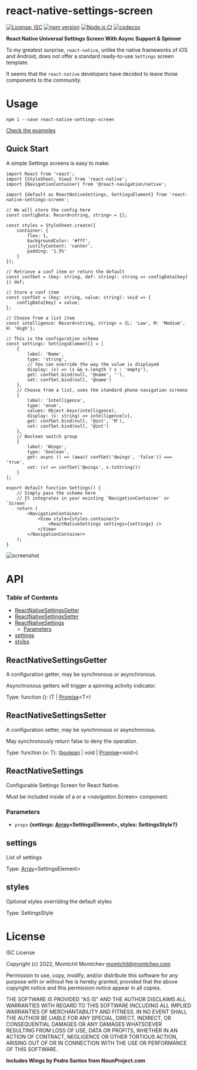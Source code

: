 # react-native-settings-screen

[![License: ISC](https://img.shields.io/github/license/mmomtchev/react-native-settings-screen)](https://github.com/mmomtchev/react-native-settings-screen/blob/main/LICENSE) [![npm version](https://img.shields.io/npm/v/react-native-settings-screen)](https://www.npmjs.com/package/react-native-settings-screen) [![Node.js CI](https://github.com/mmomtchev/react-native-settings-screen/workflows/Node.js%20CI/badge.svg)](https://github.com/mmomtchev/react-native-settings-screen/actions?query=workflow%3A%22Node.js+CI%22) [![codecov](https://codecov.io/gh/mmomtchev/react-native-settings-screen/branch/main/graph/badge.svg?token=EQ2TWCZAS4)](https://codecov.io/gh/mmomtchev/react-native-settings-screen)

**React Native Universal Settings Screen With Async Support & Spinner**

To my greatest surprise, `react-native`, unlike the native frameworks of iOS and Android, does not offer a standard ready-to-use `Settings` screen template.

It seems that the `react-native` developers have decided to leave those components to the community.

# Usage

```shell
npm i --save react-native-settings-screen
```

[Check the examples](https://mmomtchev.github.io/react-native-settings-screen/)

## Quick Start

A simple Settings screens is easy to make:

```tsx
import React from 'react';
import {StyleSheet, View} from 'react-native';
import {NavigationContainer} from '@react-navigation/native';

import {default as ReactNativeSettings, SettingsElement} from 'react-native-settings-screen';

// We will store the config here
const configData: Record<string, string> = {};

const styles = StyleSheet.create({
    container: {
        flex: 1,
        backgroundColor: '#fff',
        justifyContent: 'center',
        padding: '1.5%'
    }
});

// Retrieve a conf item or return the default
const confGet = (key: string, def: string): string => configData[key] || def;

// Store a conf item
const confSet = (key: string, value: string): void => {
    configData[key] = value;
};

// Choose from a list item
const intelligence: Record<string, string> = {L: 'Low', M: 'Medium', H: 'High'};

// This is the configuration schema
const settings: SettingsElement[] = [
    {
        label: 'Name',
        type: 'string',
        // You can override the way the value is displayed
        display: (s) => (s && s.length ? s : 'empty'),
        get: confGet.bind(null, '@name', ''),
        set: confSet.bind(null, '@name')
    },
    // Choose from a list, uses the standard phone navigation screens
    {
        label: 'Intelligence',
        type: 'enum',
        values: Object.keys(intelligence),
        display: (v: string) => intelligence[v],
        get: confGet.bind(null, '@int', 'M'),
        set: confSet.bind(null, '@int')
    },
    // Boolean switch group
    {
        label: 'Wings',
        type: 'boolean',
        get: async () => (await confGet('@wings', 'false')) === 'true',
        set: (v) => confSet('@wings', v.toString())
    }
];

export default function Settings() {
    // Simply pass the schema here
    // It integrates in your existing `NavigationContainer` or `Screen`
    return (
        <NavigationContainer>
            <View style={styles.container}>
                <ReactNativeSettings settings={settings} />
            </View>
        </NavigationContainer>
    );
}
```

![screenshot](https://raw.githubusercontent.com/mmomtchev/react-native-settings-screen/main/screenshot.png)

# API

<!-- Generated by documentation.js. Update this documentation by updating the source code. -->

### Table of Contents

-   [ReactNativeSettingsGetter](#reactnativesettingsgetter)
-   [ReactNativeSettingsSetter](#reactnativesettingssetter)
-   [ReactNativeSettings](#reactnativesettings)
    -   [Parameters](#parameters)
-   [settings](#settings)
-   [styles](#styles)

## ReactNativeSettingsGetter

A configuration getter, may be synchronous or asynchronous.

Asynchronous getters will trigger a spinning activity indicator.

Type: function (): (T | [Promise](https://developer.mozilla.org/docs/Web/JavaScript/Reference/Global_Objects/Promise)\<T>)

## ReactNativeSettingsSetter

A configuration setter, may be synchronous or asynchronous.

May synchronously return false to deny the operation.

Type: function (v: T): ([boolean](https://developer.mozilla.org/docs/Web/JavaScript/Reference/Global_Objects/Boolean) | void | [Promise](https://developer.mozilla.org/docs/Web/JavaScript/Reference/Global_Objects/Promise)\<void>)

## ReactNativeSettings

Configurable Settings Screen for React Native.

Must be included inside of a <NavigationContainer> or a <_navigation_.Screen> component.

### Parameters

-   `props` **{settings: [Array](https://developer.mozilla.org/docs/Web/JavaScript/Reference/Global_Objects/Array)\<SettingsElement>, styles: SettingsStyle?}**

## settings

List of settings

Type: [Array](https://developer.mozilla.org/docs/Web/JavaScript/Reference/Global_Objects/Array)\<SettingsElement>

## styles

Optional styles overriding the default styles

Type: SettingsStyle

# License

ISC License

Copyright (c) 2022, Momtchil Momtchev <momtchil@momtchev.com>

Permission to use, copy, modify, and/or distribute this software for any
purpose with or without fee is hereby granted, provided that the above
copyright notice and this permission notice appear in all copies.

THE SOFTWARE IS PROVIDED "AS IS" AND THE AUTHOR DISCLAIMS ALL WARRANTIES
WITH REGARD TO THIS SOFTWARE INCLUDING ALL IMPLIED WARRANTIES OF
MERCHANTABILITY AND FITNESS. IN NO EVENT SHALL THE AUTHOR BE LIABLE FOR
ANY SPECIAL, DIRECT, INDIRECT, OR CONSEQUENTIAL DAMAGES OR ANY DAMAGES
WHATSOEVER RESULTING FROM LOSS OF USE, DATA OR PROFITS, WHETHER IN AN
ACTION OF CONTRACT, NEGLIGENCE OR OTHER TORTIOUS ACTION, ARISING OUT OF
OR IN CONNECTION WITH THE USE OR PERFORMANCE OF THIS SOFTWARE.

**Includes Wings by Pedro Santos from NounProject.com**

```

```
